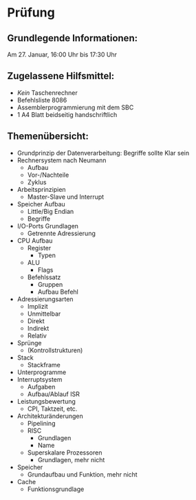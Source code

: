 # Prüfung
## Grundlegende Informationen:
Am 27. Januar, 16:00 Uhr bis 17:30 Uhr

## Zugelassene Hilfsmittel:
- _Kein_ Taschenrechner
- Befehlsliste 8086
- Assemblerprogrammierung mit dem SBC
- 1 A4 Blatt beidseitig handschriftlich

## Themenübersicht:
- Grundprinzip der Datenverarbeitung: Begriffe sollte Klar sein
- Rechnersystem nach Neumann
  - Aufbau
  - Vor-/Nachteile
  - Zyklus
- Arbeitsprinzipien
  - Master-Slave und Interrupt
- Speicher Aufbau
  - Little/Big Endian
  - Begriffe
- I/O-Ports Grundlagen
  - Getrennte Adressierung
- CPU Aufbau
  - Register
    - Typen
  - ALU
    - Flags
  - Befehlssatz
    - Gruppen
    - Aufbau Befehl
- Adressierungsarten
  - Implizit
  - Unmittelbar
  - Direkt
  - Indirekt
  - Relativ
- Sprünge
  - (Kontrollstrukturen)
- Stack
  - Stackframe
- Unterprogramme
- Interruptsystem
  - Aufgaben
  - Aufbau/Ablauf ISR
- Leistungsbewertung
  - CPI, Taktzeit, etc.
- Architekturänderungen
  - Pipelining
  - RISC
    - Grundlagen 
    - Name
  - Superskalare Prozessoren
    - Grundlagen, mehr nicht
- Speicher
  - Grundaufbau und Funktion, mehr nicht
- Cache
  - Funktionsgrundlage
